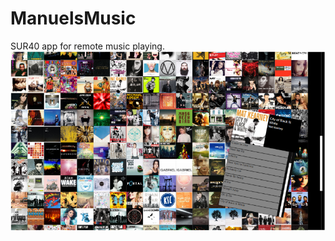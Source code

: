 ManuelsMusic
============
SUR40 app for remote music playing.
![Screenshot](https://raw.githubusercontent.com/halllo/ManuelsMusic/master/screenshot.png)